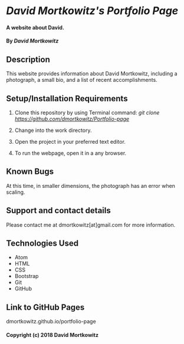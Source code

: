 # _David Mortkowitz's Portfolio Page_

#### A website about David.

#### By _David Mortkowitz_

## Description

This website provides information about David Mortkowitz, including a photograph, a small bio, and a list of recent accomplishments.

## Setup/Installation Requirements

1. Clone this repository by using Terminal command:
*git clone https://github.com/dmortkowitz/Portfolio-page*

2. Change into the work directory.

3. Open the project in your preferred text editor.

4. To run the webpage, open it in a any browser.

## Known Bugs

At this time, in smaller dimensions, the photograph has an error when scaling.

## Support and contact details

Please contact me at dmortkowitz[at]gmail.com for more information.

## Technologies Used

* Atom
* HTML
* CSS
* Bootstrap
* Git
* GitHub

## Link to GitHub Pages

dmortkowitz.github.io/portfolio-page


#### Copyright (c) 2018 David Mortkowitz
